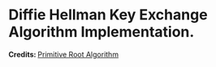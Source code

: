 <h1>Diffie Hellman Key Exchange Algorithm Implementation.</h1>

<b>Credits: </b> <a href="https://github.com/e-maxx-eng/e-maxx-eng/blob/master/src/algebra/primitive-root.md" target="_blank">Primitive Root Algorithm</a>